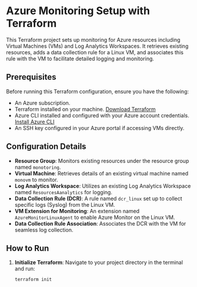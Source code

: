 # Azure Monitoring Setup with Terraform

This Terraform project sets up monitoring for Azure resources including Virtual Machines (VMs) and Log Analytics Workspaces. It retrieves existing resources, adds a data collection rule for a Linux VM, and associates this rule with the VM to facilitate detailed logging and monitoring.

## Prerequisites

Before running this Terraform configuration, ensure you have the following:

- An Azure subscription.
- Terraform installed on your machine. [Download Terraform](https://www.terraform.io/downloads.html)
- Azure CLI installed and configured with your Azure account credentials. [Install Azure CLI](https://docs.microsoft.com/en-us/cli/azure/install-azure-cli)
- An SSH key configured in your Azure portal if accessing VMs directly.

## Configuration Details

- **Resource Group**: Monitors existing resources under the resource group named `monotoring`.
- **Virtual Machine**: Retrieves details of an existing virtual machine named `monovm` to monitor.
- **Log Analytics Workspace**: Utilizes an existing Log Analytics Workspace named `ResourcesAanalytics` for logging.
- **Data Collection Rule (DCR)**: A rule named `dcr_linux` set up to collect specific logs (Syslog) from the Linux VM.
- **VM Extension for Monitoring**: An extension named `AzureMonitorLinuxAgent` to enable Azure Monitor on the Linux VM.
- **Data Collection Rule Association**: Associates the DCR with the VM for seamless log collection.

## How to Run

1. **Initialize Terraform**:
   Navigate to your project directory in the terminal and run:
   ```bash
   terraform init

